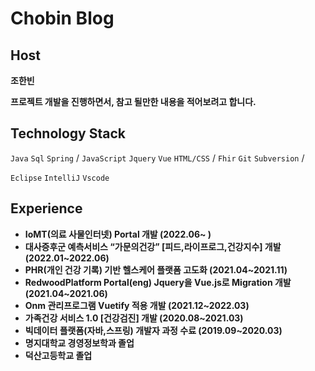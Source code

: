 # Chobin Blog
## Host

**조한빈**

**프로젝트 개발을 진행하면서, 참고 될만한 내용을 적어보려고 합니다.** 

## **Technology Stack**

`Java` `Sql`  `Spring` / `JavaScript` `Jquery` `Vue` `HTML/CSS` / `Fhir` `Git` `Subversion` /

`Eclipse`  `IntelliJ` `Vscode`

## **Experience**

- **IoMT(의료 사물인터넷) Portal 개발 (2022.06~ )**
- **대사증후군 예측서비스 “가문의건강” [피드,라이프로그,건강지수] 개발 (2022.01~2022.06)**
- **PHR(개인 건강 기록) 기반 헬스케어 플랫폼 고도화 (2021.04~2021.11)**
- **RedwoodPlatform Portal(eng) Jquery을 Vue.js로 Migration 개발 (2021.04~2021.06)**
- **Onm 관리프로그램 Vuetify 적용 개발 (2021.12~2022.03)**
- **가족건강 서비스 1.0 [건강검진] 개발 (2020.08~2021.03)**
- **빅데이터 플랫폼(자바,스프링) 개발자 과정 수료 (2019.09~2020.03)**
- **명지대학교 경영정보학과 졸업**
- **덕산고등학교 졸업**
